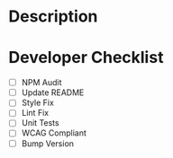 # Description

# Developer Checklist

- [ ] NPM Audit
- [ ] Update README
- [ ] Style Fix
- [ ] Lint Fix
- [ ] Unit Tests
- [ ] WCAG Compliant
- [ ] Bump Version
